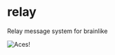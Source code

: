# relay
Relay message system for brainlike

![Aces!](https://media.tenor.com/K-xg0S5sjU0AAAAC/aces-fargo.gif)
